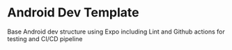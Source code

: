 # Android Dev Template

Base Android dev structure using Expo including Lint and Github actions for testing and CI/CD pipeline